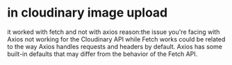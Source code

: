  # in cloudinary image upload 
 it worked with fetch and not with axios reason:the issue you're facing with Axios not working for the Cloudinary API while Fetch works could be related to the way Axios handles requests and headers by default. Axios has some built-in defaults that may differ from the behavior of the Fetch API.